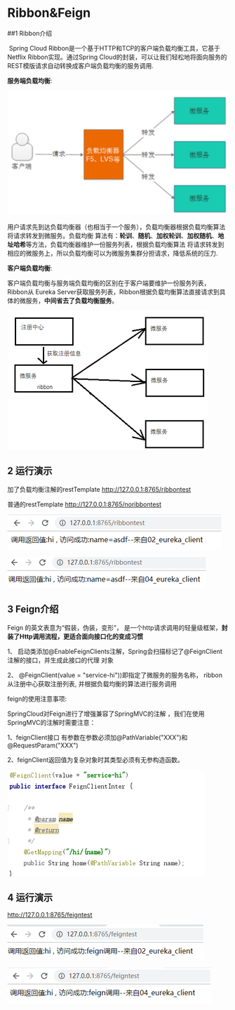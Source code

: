 # Ribbon&Feign

##1 Ribbon介绍

​      Spring Cloud Ribbon是一个基于HTTP和TCP的客户端负载均衡工具，它基于Netflix Ribbon实现。通过Spring Cloud的封装，可以让我们轻松地将面向服务的REST模版请求自动转换成客户端负载均衡的服务调用.

**服务端负载均衡**:

![](assets/1594890246434.png)

用户请求先到达负载均衡器（也相当于一个服务），负载均衡器根据负载均衡算法将请求转发到微服务。负载均衡 算法有：**轮训**、**随机**、**加权轮训**、**加权随机**、**地址哈希**等方法，负载均衡器维护一份服务列表，根据负载均衡算法 将请求转发到相应的微服务上，所以负载均衡可以为微服务集群分担请求，降低系统的压力.

**客户端负载均衡**:

   客户端负载均衡与服务端负载均衡的区别在于客户端要维护一份服务列表，Ribbon从 Eureka Server获取服务列表，Ribbon根据负载均衡算法直接请求到具体的微服务，**中间省去了负载均衡服务**。

![](assets/1594890624506.png)

 

## 2 运行演示

加了负载均衡注解的restTemplate <http://127.0.0.1:8765/ribbontest>   

 普通的restTemplate <http://127.0.0.1:8765/noribbontest> 

![](assets/1594890731833.png)

![](assets/1594891866119.png)



## 3 Feign介绍



   Feign 的英文表意为“假装，伪装，变形”， 是一个http请求调用的轻量级框架，**封装了Http调用流程，更适合面向接口化的变成习惯**

1、 启动类添加@EnableFeignClients注解，Spring会扫描标记了@FeignClient注解的接口，并生成此接口的代理 对象

 2、 @FeignClient(value = "service-hi"))即指定了微服务的服务名称， ribbon从注册中心获取注册列表, 并根据负载均衡的算法进行服务调用

feign的使用注意事项:

SpringCloud对Feign进行了增强兼容了SpringMVC的注解 ，我们在使用SpringMVC的注解时需要注意： 

1、feignClient接口 有参数在参数必须加@PathVariable("XXX")和@RequestParam("XXX") 

2、feignClient返回值为复杂对象时其类型必须有无参构造函数。  

![](assets/1594891753568.png)



## 4 运行演示

<http://127.0.0.1:8765/feigntest> 

![](assets/1594891802283.png)

![](assets/1594891829152.png)

